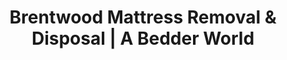 ---
layout: location.njk
title: "Brentwood Mattress Removal & Disposal | A Bedder World"
description: "Professional mattress removal in Brentwood, TN. Nashville's premier luxury suburb specialists serving upscale neighborhoods, gated communities, and executive homes. Next-day service "
permalink: "/mattress-removal/tennessee/nashville/brentwood/"
city: "Brentwood"
state: "Tennessee"
stateAbbr: "TN"
stateSlug: "tennessee"
parentMetro: "Nashville"
tier: 2
coordinates: 
  lat: 35.9510
  lng: -86.7816
pricing:
  startingPrice: 125
  single: 125
  queen: 155
  king: 180
  boxSpring: 30
zipCodes: ["37027", "37067", "37069"]
neighborhoods: [
  {
    "name": "Governor's Club",
    "zipCodes": ["37027"]
  },
  {
    "name": "Crockett Springs",
    "zipCodes": ["37027"]
  },
  {
    "name": "Annandale",
    "zipCodes": ["37027"]
  },
  {
    "name": "Brentmeade",
    "zipCodes": ["37027"]
  },
  {
    "name": "Ravenwood",
    "zipCodes": ["37027"]
  },
  {
    "name": "Taramore",
    "zipCodes": ["37027"]
  },
  {
    "name": "Brenthaven",
    "zipCodes": ["37027"]
  },
  {
    "name": "Carriage Hills",
    "zipCodes": ["37027"]
  },
  {
    "name": "Cool Springs East",
    "zipCodes": ["37027"]
  },
  {
    "name": "Crockett Hills",
    "zipCodes": ["37027"]
  },
  {
    "name": "Montclair",
    "zipCodes": ["37027"]
  },
  {
    "name": "Brentwood Country Club Area",
    "zipCodes": ["37027"]
  },
  {
    "name": "Lipscomb Elementary Area",
    "zipCodes": ["37027"]
  },
  {
    "name": "Concord Park Vicinity",
    "zipCodes": ["37027"]
  },
  {
    "name": "Wilson Pike Corridor",
    "zipCodes": ["37027"]
  }
]
nearbyCities: [
  {
    "name": "Nashville",
    "slug": "nashville",
    "distance": 13,
    "isSuburb": false
  },
  {
    "name": "Franklin",
    "slug": "franklin",
    "distance": 8,
    "isSuburb": true
  },
  {
    "name": "Gallatin",
    "slug": "gallatin",
    "distance": 35,
    "isSuburb": true
  },
  {
    "name": "Hendersonville",
    "slug": "hendersonville",
    "distance": 27,
    "isSuburb": true
  },
  {
    "name": "La Vergne",
    "slug": "la-vergne",
    "distance": 25,
    "isSuburb": true
  }
]
reviews:
  count: 38
  featured:
    - author: "Governor's Club Resident Sarah"
      rating: 5
      text: "Great service. Team worked with our gate security without any issues and were very professional throughout."
    - author: "Annandale Homeowner Michael"
      rating: 5
      text: "Perfect timing during our bedroom renovation. They worked around my busy work schedule and got everything done quickly."
    - author: "Crockett Springs Mom Lisa"
      rating: 4
      text: "Great service during our renovation. Team was respectful and quiet, which our neighbors appreciated."
    - author: "Brentmeade Dad Tom"
      rating: 5
      text: "Scheduled pickup while I was traveling for work. Wife said they were super courteous and handled our upstairs pickup easily."
    - author: "Ravenwood Jennifer"
      rating: 5
      text: "So much easier than dealing with county pickup rules. Professional crew and fair pricing."
    - author: "Taramore Resident Mark"
      rating: 4
      text: "They handled our tricky corner lot access situation really well. Team was careful and got the job done efficiently."

pageContent:
  heroDescription: "Next-day mattress pickup throughout Brentwood, Nashville's premier luxury suburb. We serve upscale neighborhoods, gated communities, and executive homes. Over 1 million mattresses recycled nationwide - book online in 60 seconds."

  aboutService: "Our Brentwood mattress removal service delivers next-day pickup with specialized expertise from over 1 million mattresses recycled nationwide. We excel at serving Tennessee's most prestigious suburb, where 90.9% homeownership and luxury properties create distinct high-end disposal needs in this established Nashville community. Our team understands the unique characteristics of Brentwood's premier neighborhoods from gated Governor's Club to exclusive Crockett Springs, coordinates with busy executive schedules in communities like Annandale and Brentmeade, and manages the logistics of serving luxury homes throughout Ravenwood and Taramore. We navigate Brentwood's mature street layouts efficiently, coordinate with gated community security protocols and homeowner association requirements, handle the proximity considerations to Nashville's entertainment district and business centers, and work seamlessly throughout this corporate executive and entertainment industry community. From luxury estates near the Country Club area to established properties in Carriage Hills, we eliminate Williamson County disposal complications while providing proper recycling that supports the environmental stewardship values embraced by this affluent Nashville suburb."

  serviceAreasIntro: "Professional mattress pickup throughout Brentwood's distinguished neighborhoods, from gated communities to established luxury developments and executive estates:"

  regulationsCompliance: "Williamson County implemented new regulations effective April 2024, requiring all mattresses be recycled through Spring Back Mattress Recycling with a $20 per item fee at designated convenience centers only. The county's limited facility locations and credit-only payment requirements often conflict with busy executive schedules and luxury community expectations. Gated communities in Brentwood often have additional coordination requirements for service access and timing. Our service eliminates these luxury community complications with flexible pickup scheduling that works around executive timing needs, accommodates Nashville business travel schedules, coordinates with gated community protocols, and provides comprehensive coverage throughout Brentwood's distinguished residential areas."

  environmentalImpact: "Our Brentwood service diverts 80% of mattress materials from regional landfills through certified Southeast recycling facilities. After serving executives, entertainment industry professionals, and the broader luxury community, we've recycled 2,660 mattresses (106,400 pounds) supporting environmental stewardship values that align with Williamson County's Spring Back recycling initiative and landfill preservation goals. This regional processing reduces transport emissions while creating jobs that serve Brentwood's diverse economic base including corporate headquarters, entertainment industry, and professional services. Residents contribute to sustainability initiatives that reflect the community environmental consciousness expected in Nashville's most prestigious suburb."

  howItWorksScheduling: "Executive and entertainment industry-friendly scheduling with easy online booking throughout Brentwood. We coordinate around Nashville business schedules, accommodate entertainment industry travel patterns, work with gated community requirements, and provide reliable service that meets this luxury community's high expectations."

  howItWorksService: "Our team specializes in Brentwood's luxury suburban geography and upscale community needs. We navigate gated community access protocols efficiently, coordinate with homeowner association standards, handle executive scheduling around business and travel patterns, manage luxury property access considerations, and provide exceptional service throughout this premier Nashville suburb."

  howItWorksDisposal: "Licensed transport to certified Southeast recycling facilities where materials support regional sustainability initiatives. Steel springs and foam components contribute to the circular economy while supporting Brentwood's role as Nashville's premier luxury suburb and corporate executive community, maintaining the environmental responsibility values that connect community stewardship with luxury living standards."

  sidebarStats:
    mattressesRemoved: "2660"

localRegulations: "Williamson County's new mattress recycling requirements create challenges with mandatory $20 fees, limited facility locations, and credit-only payment restrictions. Executive schedules often conflict with convenience center operating times, while gated community protocols complicate county disposal coordination. Our service streamlines these luxury community challenges with immediate scheduling that accommodates executive and entertainment industry timing needs, comprehensive coverage throughout Brentwood's upscale neighborhoods, and recycling that exceeds county disposal requirements."

faqs:
  - question: "How quickly can you remove my mattress in Brentwood?"
    answer: "We provide next-day pickup throughout Brentwood including Governor's Club, Crockett Springs, Annandale, Brentmeade, Ravenwood, and all luxury neighborhoods. Online booking accommodates Nashville business schedules and executive timing needs."
    
  - question: "Do you coordinate with gated community security and access protocols?"
    answer: "Absolutely. We understand Brentwood's gated communities including Governor's Club and Crockett Springs. Our service coordinates with security protocols while providing convenient pickup that meets luxury community standards."
    
  - question: "Can you serve Nashville executives and entertainment industry professionals?"
    answer: "Yes, we provide flexible scheduling that works with Nashville business schedules (13-minute commute to downtown) and entertainment industry travel patterns. We accommodate executive timing, business travel, and the professional lifestyle of Brentwood's corporate community."
    
  - question: "What's included in your Brentwood mattress removal service?"
    answer: "Complete luxury community service includes pickup from executive homes, coordination with gated community protocols, flexible scheduling around business and travel timing, and eco-friendly disposal through certified Southeast facilities."
    
  - question: "Do you handle luxury properties and upscale neighborhoods?"
    answer: "Definitely. We serve all of Brentwood's distinguished neighborhoods from luxury gated communities like Governor's Club to established areas like Annandale and executive estates in Taramore, understanding each area's unique character and access requirements."
    
  - question: "How do you handle Brentwood's mature neighborhoods and luxury home access?"
    answer: "We navigate Brentwood's established luxury layout efficiently, including private drives, gated entries, and varied luxury home access situations. Our team understands the geographic layout from country club areas to executive subdivisions."
    
  - question: "Can you coordinate with Nashville business districts and corporate schedules?"
    answer: "Yes, we accommodate scheduling around Brentwood's proximity to Nashville's business and entertainment districts. We understand how corporate headquarters proximity and executive travel affect timing needs and work efficiently around business requirements."
    
  - question: "What happens to mattresses after pickup in Brentwood?"
    answer: "Mattresses go to certified Southeast recycling facilities where 80% of materials including steel springs, foam, and fabric are separated for reuse. This supports environmental stewardship that aligns with Williamson County's recycling initiatives and community environmental consciousness, contributing to the sustainability values that make this Nashville suburb a model for responsible luxury living."
---